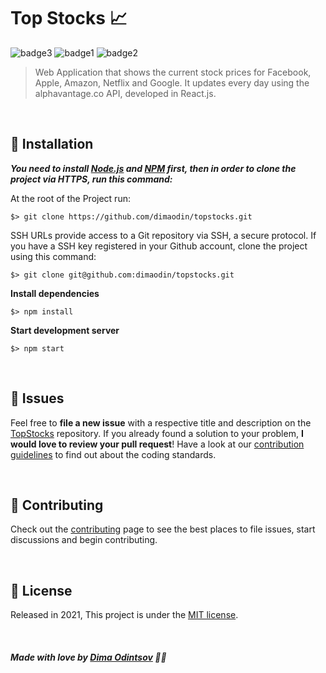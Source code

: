 # Top Stocks 📈

 ![badge3](https://img.shields.io/badge/react-%2320232a.svg?style=for-the-badge&logo=react&logoColor=%2361DAFB) ![badge1](https://img.shields.io/badge/javascript-%23323330.svg?style=for-the-badge&logo=javascript&logoColor=%23F7DF1E) ![badge2](https://img.shields.io/badge/css3-%231572B6.svg?style=for-the-badge&logo=css3&logoColor=white)
> Web Application that shows the current stock prices for Facebook, Apple, Amazon, Netflix and Google.
> It updates every day using the alphavantage.co API, developed in React.js.

<br>

## :construction_worker: Installation

***You need to install [Node.js](https://nodejs.org/en/download/) and [NPM](https://www.npmjs.com/) first, then in order to clone the project via HTTPS, run this command:***

At the root of the Project run:

```
$> git clone https://github.com/dimaodin/topstocks.git
```

SSH URLs provide access to a Git repository via SSH, a secure protocol. If you have a SSH key registered in your Github account, clone the project using this command:

```
$> git clone git@github.com:dimaodin/topstocks.git
```

**Install dependencies**

```
$> npm install
```

**Start development server**

```
$> npm start
```

<br>

## :bug: Issues

Feel free to **file a new issue** with a respective title and description on the [TopStocks](https://github.com/dimaodin/TopStocks/issues) repository. If you already found a solution to your problem, **I would love to review your pull request**! Have a look at our [contribution guidelines](https://github.com/dimaodin/TopStocks/blob/main/CONTRIBUTING.md) to find out about the coding standards.

<br>

## :tada: Contributing

Check out the [contributing](https://github.com/dimaodin/TopStocks/blob/main/CONTRIBUTING.md) page to see the best places to file issues, start discussions and begin contributing.

<br>

## :closed_book: License

Released in 2021,
This project is under the [MIT license](https://github.com/dimaodin/TopStocks/blob/main/LICENSE).

<br>

##### Made with love by [Dima Odintsov](https://github.com/DimaOdin) 💜🚀
